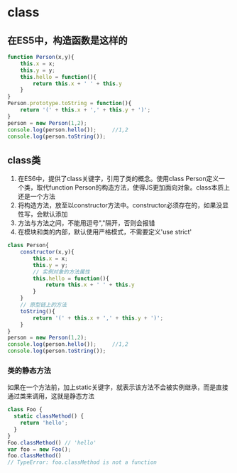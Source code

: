 # class
## 在ES5中，构造函数是这样的
```javascript
function Person(x,y){
    this.x = x;
    this.y = y;
    this.hello = function(){
        return this.x + ' ' + this.y
    }
}
Person.prototype.toString = function(){
    return '(' + this.x + ',' + this.y + ')';
}
person = new Person(1,2);
console.log(person.hello());     //1,2
console.log(person.toString());   
```

## class类
1. 在ES6中，提供了class关键字，引用了类的概念。使用class Person定义一个类，取代function Person的构造方法，使得JS更加面向对象。class本质上还是一个方法
2. 将构造方法，放至以constructor方法中。constructor必须存在的，如果没显性写，会默认添加
3. 方法与方法之间，不能用逗号","隔开，否则会报错
4. 在模块和类的内部，默认使用严格模式，不需要定义'use strict'
```javascript
class Person{
    constructor(x,y){
        this.x = x;
        this.y = y;
        // 实例对象的方法属性
        this.hello = function(){
            return this.x + ' ' + this.y
        }
    }
    // 原型链上的方法
    toString(){
        return '(' + this.x + ',' + this.y + ')';
    }
}
person = new Person(1,2);
console.log(person.hello());     //1,2
console.log(person.toString());    
```

### 类的静态方法
如果在一个方法前，加上static关键字，就表示该方法不会被实例继承，而是直接通过类来调用，这就是静态方法
```javascript
class Foo {
  static classMethod() {
    return 'hello';
  }
}
Foo.classMethod() // 'hello'
var foo = new Foo();
foo.classMethod()
// TypeError: foo.classMethod is not a function
```